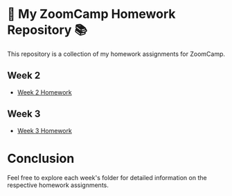 # 🚀 My ZoomCamp Homework Repository 📚
This repository is a collection of my homework assignments for ZoomCamp.

## Week 2

- [Week 2 Homework](week-2/README.md)

## Week 3

- [Week 3 Homework](week-3/README.md)

# Conclusion

Feel free to explore each week's folder for detailed information on the respective homework assignments.
